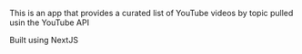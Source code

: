 This is an app that provides a curated list of YouTube videos by topic pulled usin the YouTube API

Built using NextJS

